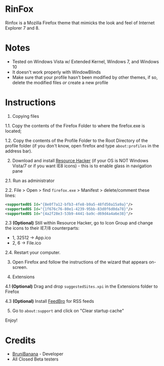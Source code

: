 # RinFox
Rinfox is a Mozilla Firefox theme that mimicks the look and feel of Internet Explorer 7 and 8.

# Notes
* Tested on Windows Vista w/ Extended Kernel, Windows 7, and Windows 10
* It doesn't work properly with WindowBlinds
* Make sure that your profile hasn't been modified by other themes, if so, delete the modified files _or_ create a new profile

# Instructions

1. Copying files

1.1.	Copy the contents of the Firefox Folder to where the firefox.exe is located;

1.2.	Copy the contents of the Profile Folder to the Root Directory of the profile folder (if you don't know, open firefox and type `about:profiles` in the address bar).

2.	Download and install [Resource Hacker](https://angusj.com/resourcehacker/) (if your OS is NOT Windows Vista/7 or if you want IE8 icons) - this is to enable glass in navigation pane

2.1.	Run as administrator

2.2.	File > Open > find `firefox.exe` > Manifest > delete/comment these lines:
```xml
<supportedOS Id="{8e0f7a12-bfb3-4fe8-b9a5-48fd50a15a9a}"/>
<supportedOS Id="{1f676c76-80e1-4239-95bb-83d0f6d0da78}"/>
<supportedOS Id="{4a2f28e3-53b9-4441-ba9c-d69d4a4a6e38}"/>
```
2.3 **(Optional)** Still within Resource Hacker, go to Icon Group and change the icons to their IE7/8 counterparts:
* 1, 32512 -> App.ico
* 2,  6 -> File.ico

2.4.	Restart your computer.

3. Open Firefox and follow the instructions of the wizard that appears on-screen.

4.	Extensions

4.1	**(Optional)** Drag and drop `suggestedSites.xpi` in the Extensions folder to Firefox

4.3	**(Optional)** Install [FeedBro](https://addons.mozilla.org/en-US/firefox/addon/feedbroreader/) for RSS feeds

5. Go to `about:support` and click on "Clear startup cache"

Enjoy!

# Credits 
* [BruniBanana](https://github.com/angelbruni) - Developer
* All Closed Beta testers
